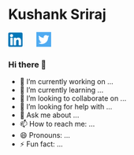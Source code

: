 # Kushank Sriraj

[![linkedin-logo](linkedin-logo.png)](https://www.linkedin.com/in/kushank-sriraj/)&nbsp;&nbsp;&nbsp;&nbsp;&nbsp;&nbsp;
[![twitter-logo](twitter-logo.png)](https://twitter.com/KushankSriraj)

### Hi there 👋

- 🔭 I’m currently working on ...
- 🌱 I’m currently learning ...
- 👯 I’m looking to collaborate on ...
- 🤔 I’m looking for help with ...
- 💬 Ask me about ...
- 📫 How to reach me: ...
- 😄 Pronouns: ...
- ⚡ Fun fact: ...

